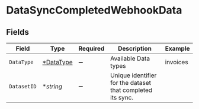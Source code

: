 # DataSyncCompletedWebhookData


## Fields

| Field                                                      | Type                                                       | Required                                                   | Description                                                | Example                                                    |
| ---------------------------------------------------------- | ---------------------------------------------------------- | ---------------------------------------------------------- | ---------------------------------------------------------- | ---------------------------------------------------------- |
| `DataType`                                                 | [*DataType](../../models/shared/datatype.md)               | :heavy_minus_sign:                                         | Available Data types                                       | invoices                                                   |
| `DatasetID`                                                | **string*                                                  | :heavy_minus_sign:                                         | Unique identifier for the dataset that completed its sync. |                                                            |
